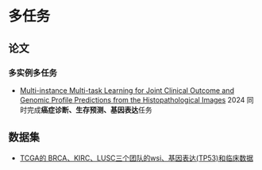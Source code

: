# 多任务

## 论文
### 多实例多任务
* [Multi-instance Multi-task Learning for Joint Clinical Outcome and Genomic Profile Predictions from the Histopathological Images](https://ieeexplore.ieee.org/abstract/document/10423049)
2024  同时完成**癌症诊断、生存预测、基因表达**任务

## 数据集
* [TCGA的 BRCA、KIRC、LUSC三个团队的wsi、基因表达(TP53)和临床数据](https://portal.gdc.cancer.gov/analysis_page?app=Downloads)
